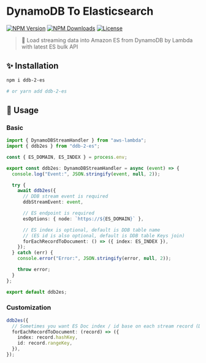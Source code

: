 # DynamoDB To Elasticsearch

[![NPM Version](https://img.shields.io/npm/v/ddb-2-es.svg?style=for-the-badge)](https://www.npmjs.com/package/ddb-2-es)
[![NPM Downloads](https://img.shields.io/npm/dt/ddb-2-es.svg?style=for-the-badge)](https://www.npmjs.com/package/ddb-2-es)
[![License](https://img.shields.io/github/license/EastSun5566/ddb-2-es.svg?style=for-the-badge)](https://www.npmjs.com/package/ddb-2-es)

> 🚚 Load streaming data into Amazon ES from DynamoDB by Lambda with latest ES bulk API

## ✨ Installation

```sh
npm i ddb-2-es

# or yarn add ddb-2-es
```

## 🚀 Usage

### Basic

```ts
import { DynamoDBStreamHandler } from "aws-lambda";
import { ddb2es } from "ddb-2-es";

const { ES_DOMAIN, ES_INDEX } = process.env;

export const ddb2es: DynamoDBStreamHandler = async (event) => {
  console.log("Event:", JSON.stringify(event, null, 2));

  try {
    await ddb2es({
      // DDB stream event is required
      ddbStreamEvent: event,

      // ES endpoint is required
      esOptions: { node: `https://${ES_DOMAIN}` },

      // ES index is optional, default is DDB table name
      // (ES id is also optional, default is DDB table Keys join)
      forEachRecordToDocument: () => ({ index: ES_INDEX }),
    });
  } catch (err) {
    console.error("Error:", JSON.stringify(error, null, 2));

    throw error;
  }
};

export default ddb2es;
```

### Customization

```ts
ddb2es({
  // Sometimes you want ES Doc index / id base on each stream record (DDB table item)
  forEachRecordToDocument: (record) => ({
    index: record.hashKey,
    id: record.rangeKey,
  }),
});
```
